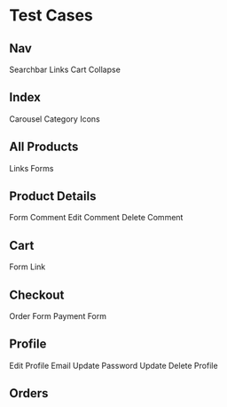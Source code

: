# Test Cases

## Nav
Searchbar
Links
Cart
Collapse

## Index
Carousel
Category Icons

## All Products
Links
Forms

## Product Details
Form
Comment
Edit Comment
Delete Comment

## Cart
Form
Link

## Checkout
Order Form
Payment Form

## Profile
Edit Profile
Email Update
Password Update
Delete Profile

## Orders


